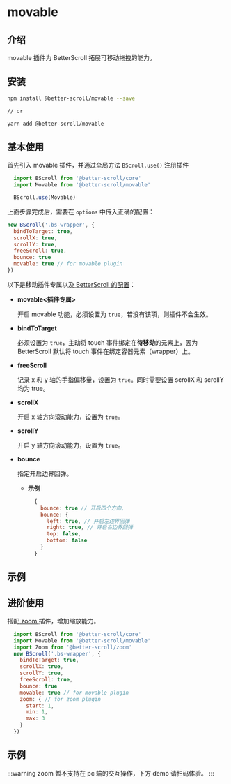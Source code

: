 # movable

## 介绍

movable 插件为 BetterScroll 拓展可移动拖拽的能力。

## 安装

```bash
npm install @better-scroll/movable --save

// or

yarn add @better-scroll/movable
```

## 基本使用

首先引入 movable 插件，并通过全局方法 `BScroll.use()` 注册插件

```js
  import BScroll from '@better-scroll/core'
  import Movable from '@better-scroll/movable'

  BScroll.use(Movable)
```

上面步骤完成后，需要在 `options` 中传入正确的配置：

```js
new BScroll('.bs-wrapper', {
  bindToTarget: true,
  scrollX: true,
  scrollY: true,
  freeScroll: true,
  bounce: true
  movable: true // for movable plugin
})
```

以下是移动插件专属以及[ BetterScroll 的配置](../guide/base-scroll-options.html)：

- **movable<插件专属>**

  开启 movable 功能，必须设置为 `true`，若没有该项，则插件不会生效。

- **bindToTarget**

  必须设置为 `true`，主动将 touch 事件绑定在**待移动**的元素上，因为BetterScroll 默认将 touch 事件在绑定容器元素（wrapper）上。

- **freeScroll**

  记录 x 和 y 轴的手指偏移量，设置为 `true`。同时需要设置 scrollX 和 scrollY 均为 true。

- **scrollX**

  开启 x 轴方向滚动能力，设置为 `true`。

- **scrollY**

  开启 y 轴方向滚动能力，设置为 `true`。

- **bounce**

  指定开启边界回弹。

  - **示例**

    ```js
      {
        bounce: true // 开启四个方向,
        bounce: {
          left: true, // 开启左边界回弹
          right: true, // 开启右边界回弹
          top: false,
          bottom: false
        }
      }
    ```
## 示例

  <demo qrcode-url="movable/default" render-code="true">
    <template slot="code-template">
      <<< @/examples/vue/components/movable/default.vue?template
    </template>
    <template slot="code-script">
      <<< @/examples/vue/components/movable/default.vue?script
    </template>
    <template slot="code-style">
      <<< @/examples/vue/components/movable/default.vue?style
    </template>
    <movable-default slot="demo"></movable-default>
  </demo>

## 进阶使用

搭配[ zoom ](./zoom.html#介绍)插件，增加缩放能力。

```js
  import BScroll from '@better-scroll/core'
  import Movable from '@better-scroll/movable'
  import Zoom from '@better-scroll/zoom'
  new BScroll('.bs-wrapper', {
    bindToTarget: true,
    scrollX: true,
    scrollY: true,
    freeScroll: true,
    bounce: true
    movable: true // for movable plugin
    zoom: { // for zoom plugin
      start: 1,
      min: 1,
      max: 3
    }
  })
```

## 示例

  :::warning
  zoom 暂不支持在 pc 端的交互操作，下方 demo 请扫码体验。
  :::

  <demo qrcode-url="movable/scale">
    <template slot="code-template">
      <<< @/examples/vue/components/movable/scale.vue?template
    </template>
    <template slot="code-script">
      <<< @/examples/vue/components/movable/scale.vue?script
    </template>
    <template slot="code-style">
      <<< @/examples/vue/components/movable/scale.vue?style
    </template>
    <movable-scale slot="demo"></movable-scale>
  </demo>